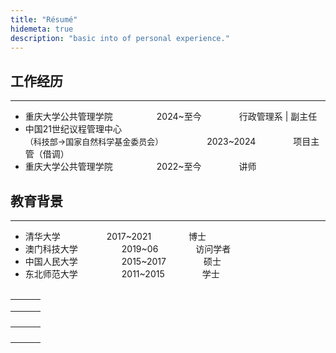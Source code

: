```yaml
---
title: "Résumé"
hidemeta: true
description: "basic into of personal experience."
---
```




## 工作经历

---

* 重庆大学公共管理学院&emsp;&emsp;&emsp;&emsp;&emsp;2024~至今&emsp;&emsp;&emsp;&emsp; 行政管理系 &#124; 副主任
* 中国21世纪议程管理中心<br><font size=2>（科技部→国家自然科学基金委员会）</font>&emsp;&emsp;&emsp;&emsp;&emsp;2023~2024&emsp;&emsp;&emsp;&emsp; 项目主管（借调）
* 重庆大学公共管理学院&emsp;&emsp;&emsp;&emsp;&emsp;2022~至今&emsp;&emsp;&emsp;&emsp; 讲师

### <!--2024.03 - 至今-->

<!--**重庆大学**  
公共管理学院 - 行政管理系-->
<!--*副系主任*-->  



### <!--2023.02 - 2024.03-->

<!--**中国21世纪议程管理中心（科技部→国家自然科学基金委员会）**  
计划协调与信息处 - 项目主管-->
<!--*借调*-->  



### <!--2022.01 - 至今-->

<!--**重庆大学**  
公共管理学院 - 行政管理系-->
<!--*讲师*-->  





## 教育背景

---

* 清华大学&emsp;&emsp; &emsp;&emsp;&emsp;2017~2021&emsp;&emsp;&emsp;&emsp; 博士
* 澳门科技大学&emsp;&emsp;&emsp;&emsp;&emsp;2019~06&emsp;&emsp;&emsp;&emsp; 访问学者
* 中国人民大学&emsp;&emsp;&emsp;&emsp;&emsp;2015~2017&emsp;&emsp;&emsp;&emsp; 硕士
* 东北师范大学&emsp;&emsp;&emsp;&emsp;&emsp;2011~2015&emsp;&emsp;&emsp;&emsp; 学士

### <!--2017.09 - 2021.10-->

<!--**清华大学**  
*博士*  
社会科学学院 - 政治学-->



### <!--2019.06-->

<!--**澳门科技大学**  
*访问学者*  
商学院 - 可持续发展研究所-->



### <!--2015.09 - 2017.06-->

<!--**中国人民大学**  
*硕士*  
国际关系学院 - 世界社会主义研究所-->



### <!--2011.09 - 2015.06-->

<!--**东北师范大学**  
*学士*  
政法学院 - 国际政治专业-->



<style>
td, th {
   border: none!important;
}
</style>

| <!--机构/单位-->                                             | <!--时间范围-->  | <!--职位-->                     |
| ------------------------------------------------------------ | ---------------- | ------------------------------- |
| <!--重庆大学 公共管理学学院-->                               | <!--2024~至今--> | <!--行政管理系 &#124; 副主任--> |
| <!--中国21世纪议程管理中心（科技部→国家自然科学基金委员会）--> | <!--2023~2024--> | <!--项目主管（借调）-->         |
| <!--重庆大学 公共管理学院-->                                 | <!--2022~至今--> | <!--讲师-->                     |



| <!--机构/单位-->    | <!--时间范围-->  | <!--学历/职位--> |
| ------------------- | ---------------- | ---------------- |
| <!--清华大学-->     | <!--2017~2021--> | <!--博士-->      |
| <!--澳门科技大学--> | <!--2019~06-->   | <!--访问学者-->  |
| <!--中国人民大学--> | <!--2015~2017--> | <!--硕士-->      |
| <!--东北师范大学--> | <!--2011~2015--> | <!--学士-->      |
